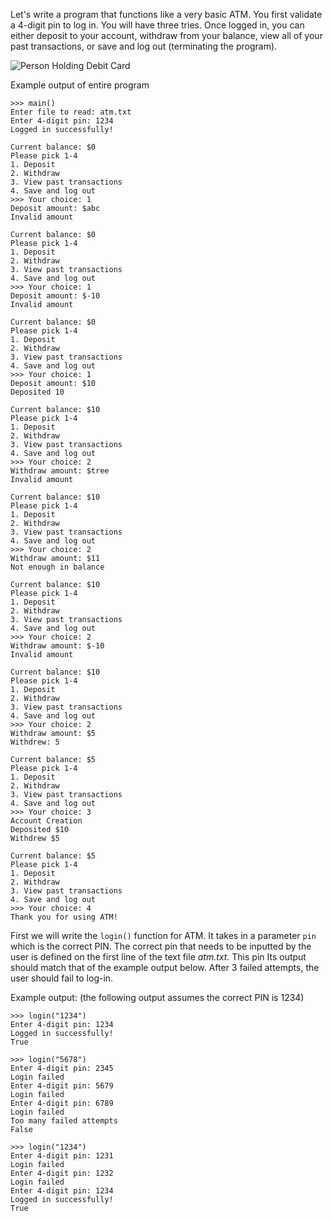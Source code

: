<!--title={ATM}-->

<!--badges={Python:100,Software Engineering:45}-->

<!--concepts={IfStatements.mdx, UserInput.mdx, ForLoops.mdx, BooleanOperators.mdx, FileInputOutput.mdx, Casting.mdx, PrintStatements.mdx, Variables.mdx, Strings.mdx, WhileLoops.mdx, ForLoops.mdx, NumericalOperators.mdx}-->

Let's write a program that functions like a very basic ATM. You first validate a 4-digit pin to log in. You will have three tries. Once logged in, you can either deposit to your account, withdraw from your balance, view all of your past transactions, or save and log out (terminating the program).

![Person Holding Debit Card](https://images.pexels.com/photos/50987/money-card-business-credit-card-50987.jpeg?auto=compress&cs=tinysrgb&dpr=1&w=500)

Example output of entire program

```
>>> main()
Enter file to read: atm.txt
Enter 4-digit pin: 1234
Logged in successfully!

Current balance: $0
Please pick 1-4
1. Deposit
2. Withdraw
3. View past transactions
4. Save and log out
>>> Your choice: 1
Deposit amount: $abc
Invalid amount

Current balance: $0
Please pick 1-4
1. Deposit
2. Withdraw
3. View past transactions
4. Save and log out
>>> Your choice: 1
Deposit amount: $-10
Invalid amount

Current balance: $0
Please pick 1-4
1. Deposit
2. Withdraw
3. View past transactions
4. Save and log out
>>> Your choice: 1
Deposit amount: $10
Deposited 10

Current balance: $10
Please pick 1-4
1. Deposit
2. Withdraw
3. View past transactions
4. Save and log out
>>> Your choice: 2
Withdraw amount: $tree
Invalid amount

Current balance: $10
Please pick 1-4
1. Deposit
2. Withdraw
3. View past transactions
4. Save and log out
>>> Your choice: 2
Withdraw amount: $11
Not enough in balance

Current balance: $10
Please pick 1-4
1. Deposit
2. Withdraw
3. View past transactions
4. Save and log out
>>> Your choice: 2
Withdraw amount: $-10
Invalid amount

Current balance: $10
Please pick 1-4
1. Deposit
2. Withdraw
3. View past transactions
4. Save and log out
>>> Your choice: 2
Withdraw amount: $5
Withdrew: 5

Current balance: $5
Please pick 1-4
1. Deposit
2. Withdraw
3. View past transactions
4. Save and log out
>>> Your choice: 3
Account Creation
Deposited $10
Withdrew $5

Current balance: $5
Please pick 1-4
1. Deposit
2. Withdraw
3. View past transactions
4. Save and log out
>>> Your choice: 4
Thank you for using ATM!
```

First we will write the `login()` function for ATM. It takes in a parameter `pin` which is the correct PIN. The correct pin that needs to be inputted by the user is defined on the first line of the text file *atm.txt*. This pin Its output should match that of the example output below. After 3 failed attempts, the user should fail to log-in. 

Example output: (the following output assumes the correct PIN is 1234)

```
>>> login("1234")
Enter 4-digit pin: 1234
Logged in successfully!
True

>>> login("5678")
Enter 4-digit pin: 2345
Login failed
Enter 4-digit pin: 5679
Login failed
Enter 4-digit pin: 6789
Login failed
Too many failed attempts
False

>>> login("1234")
Enter 4-digit pin: 1231
Login failed
Enter 4-digit pin: 1232
Login failed
Enter 4-digit pin: 1234
Logged in successfully!
True
```

